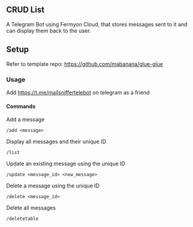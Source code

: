 ## CRUD List

A Telegram Bot using Fermyon Cloud, that stores messages sent to it and can display them back to the user.

## Setup

Refer to template repo: https://github.com/mabanana/glue-glue

### Usage

Add https://t.me/mailsniffertelebot on telegram as a friend

#### Commands

Add a message
```
/add <message>
```
Display all messages and their unique ID
```
/list
```
Update an existing message using the unique ID
```
/update <message_id> <new_message>
```
Delete a message using the unique ID
```
/delete <message_id>
```
Delete all messages
```
/deletetable
```


